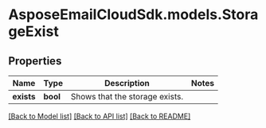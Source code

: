# AsposeEmailCloudSdk.models.StorageExist
## Properties
Name | Type | Description | Notes
------------ | ------------- | ------------- | -------------
**exists** | **bool** | Shows that the storage exists.              | 



[[Back to Model list]](README.md#documentation-for-models) [[Back to API list]](README.md#documentation-for-api-endpoints) [[Back to README]](README.md)


